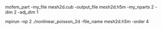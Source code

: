 
mofem_part -my_file mesh2d.cub -output_file mesh2d.h5m -my_nparts 2 -dim 2 -adj_dim 1

mpirun -np 2 ./nonlinear_poisson_2d -file_name mesh2d.h5m -order 4